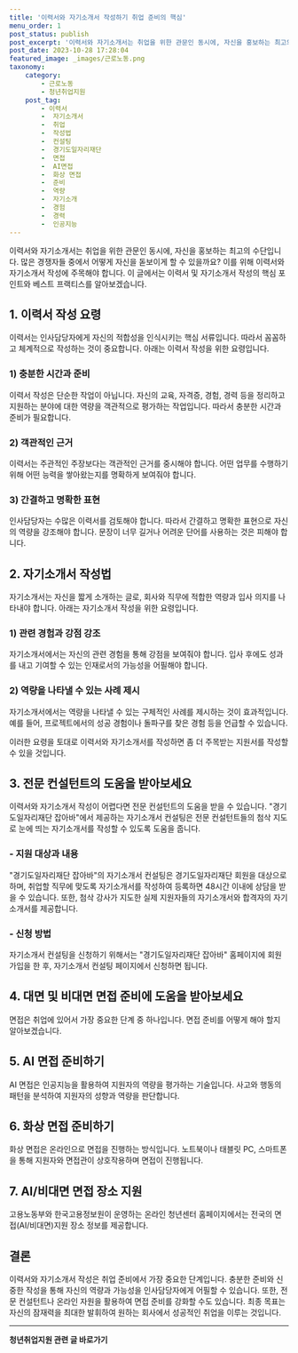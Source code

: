 ```yaml
---
title: '이력서와 자기소개서 작성하기 취업 준비의 핵심'
menu_order: 1
post_status: publish
post_excerpt: '이력서와 자기소개서는 취업을 위한 관문인 동시에, 자신을 홍보하는 최고의 수단입니다. 많은 경쟁자들 중에서 어떻게 자신을 돋보이게 할 수 있을까요  이를 위해 이력서와 자기소개서 작성에 주목해야 합니다. 이 글에서는 이력서 및 자기소개서 작성의 핵심 포인트와 베스트 프랙티스를 알아보겠습니다.'
post_date: 2023-10-28 17:28:04
featured_image: _images/근로노동.png
taxonomy:
    category:
        - 근로노동
        - 청년취업지원
    post_tag:
        - 이력서
        -  자기소개서
        -  취업
        -  작성법
        -  컨설팅
        -  경기도일자리재단
        -  면접
        -  AI면접
        -  화상 면접
        -  준비
        -  역량
        -  자기소개
        -  경험
        -  경력
        -  인공지능
---
```




이력서와 자기소개서는 취업을 위한 관문인 동시에, 자신을 홍보하는 최고의 수단입니다. 많은 경쟁자들 중에서 어떻게 자신을 돋보이게 할 수 있을까요? 이를 위해 이력서와 자기소개서 작성에 주목해야 합니다. 이 글에서는 이력서 및 자기소개서 작성의 핵심 포인트와 베스트 프랙티스를 알아보겠습니다.

## 1. 이력서 작성 요령

이력서는 인사담당자에게 자신의 적합성을 인식시키는 핵심 서류입니다. 따라서 꼼꼼하고 체계적으로 작성하는 것이 중요합니다. 아래는 이력서 작성을 위한 요령입니다.

### 1) 충분한 시간과 준비

이력서 작성은 단순한 작업이 아닙니다. 자신의 교육, 자격증, 경험, 경력 등을 정리하고 지원하는 분야에 대한 역량을 객관적으로 평가하는 작업입니다. 따라서 충분한 시간과 준비가 필요합니다.

### 2) 객관적인 근거

이력서는 주관적인 주장보다는 객관적인 근거를 중시해야 합니다. 어떤 업무를 수행하기 위해 어떤 능력을 쌓아왔는지를 명확하게 보여줘야 합니다.

### 3) 간결하고 명확한 표현

인사담당자는 수많은 이력서를 검토해야 합니다. 따라서 간결하고 명확한 표현으로 자신의 역량을 강조해야 합니다. 문장이 너무 길거나 어려운 단어를 사용하는 것은 피해야 합니다.

## 2. 자기소개서 작성법

자기소개서는 자신을 짧게 소개하는 글로, 회사와 직무에 적합한 역량과 입사 의지를 나타내야 합니다. 아래는 자기소개서 작성을 위한 요령입니다.

### 1) 관련 경험과 강점 강조

자기소개서에서는 자신의 관련 경험을 통해 강점을 보여줘야 합니다. 입사 후에도 성과를 내고 기여할 수 있는 인재로서의 가능성을 어필해야 합니다.

### 2) 역량을 나타낼 수 있는 사례 제시

자기소개서에서는 역량을 나타낼 수 있는 구체적인 사례를 제시하는 것이 효과적입니다. 예를 들어, 프로젝트에서의 성공 경험이나 돌파구를 찾은 경험 등을 언급할 수 있습니다.

이러한 요령을 토대로 이력서와 자기소개서를 작성하면 좀 더 주목받는 지원서를 작성할 수 있을 것입니다.


## 3. 전문 컨설턴트의 도움을 받아보세요

이력서와 자기소개서 작성이 어렵다면 전문 컨설턴트의 도움을 받을 수 있습니다. "경기도일자리재단 잡아바"에서 제공하는 자기소개서 컨설팅은 전문 컨설턴트들의 첨삭 지도로 눈에 띄는 자기소개서를 작성할 수 있도록 도움을 줍니다.

### - 지원 대상과 내용

"경기도일자리재단 잡아바"의 자기소개서 컨설팅은 경기도일자리재단 회원을 대상으로 하며, 취업할 직무에 맞도록 자기소개서를 작성하여 등록하면 48시간 이내에 상담을 받을 수 있습니다. 또한, 첨삭 강사가 지도한 실제 지원자들의 자기소개서와 합격자의 자기소개서를 제공합니다.

### - 신청 방법

자기소개서 컨설팅을 신청하기 위해서는 "경기도일자리재단 잡아바" 홈페이지에 회원가입을 한 후, 자기소개서 컨설팅 페이지에서 신청하면 됩니다.


## 4. 대면 및 비대면 면접 준비에 도움을 받아보세요

면접은 취업에 있어서 가장 중요한 단계 중 하나입니다. 면접 준비를 어떻게 해야 할지 알아보겠습니다.


## 5. AI 면접 준비하기

AI 면접은 인공지능을 활용하여 지원자의 역량을 평가하는 기술입니다. 사고와 행동의 패턴을 분석하여 지원자의 성향과 역량을 판단합니다.

## 6. 화상 면접 준비하기

화상 면접은 온라인으로 면접을 진행하는 방식입니다. 노트북이나 태블릿 PC, 스마트폰을 통해 지원자와 면접관이 상호작용하며 면접이 진행됩니다.

## 7. AI/비대면 면접 장소 지원

고용노동부와 한국고용정보원이 운영하는 온라인 청년센터 홈페이지에서는 전국의 면접(AI/비대면)지원 장소 정보를 제공합니다.

## 결론

이력서와 자기소개서 작성은 취업 준비에서 가장 중요한 단계입니다. 충분한 준비와 신중한 작성을 통해 자신의 역량과 가능성을 인사담당자에게 어필할 수 있습니다. 또한, 전문 컨설턴트나 온라인 자원을 활용하여 면접 준비를 강화할 수도 있습니다. 최종 목표는 자신의 잠재력을 최대한 발휘하여 원하는 회사에서 성공적인 취업을 이루는 것입니다.
<!-- wp:separator -->
<hr class="wp-block-separator has-alpha-channel-opacity"/>
<!-- /wp:separator -->

<!-- wp:group {"backgroundColor":"base","layout":{"type":"constrained"}} -->
<div class="wp-block-group has-base-background-color has-background"><!-- wp:paragraph {"align":"center","fontSize":"medium"} -->
<p class="has-text-align-center has-large-font-size"><strong>청년취업지원 관련 글 바로가기</strong></p>
<!-- /wp:paragraph -->


<!-- wp:latest-posts {"categories":[{"id":12739,"count":19,"description":"","link":"https://uknowlaw.com/category/%ec%b2%ad%eb%85%84%ec%b7%a8%ec%97%85%ec%a7%80%ec%9b%90/","name":"청년취업지원","slug":"청년취업지원","taxonomy":"category","parent":0,"meta":[],"_links":{"self":[{"href":"https://uknowlaw.com/wp-json/wp/v2/categories/12739"}],"collection":[{"href":"https://uknowlaw.com/wp-json/wp/v2/categories"}],"about":[{"href":"https://uknowlaw.com/wp-json/wp/v2/taxonomies/category"}],"wp:post_type":[{"href":"https://uknowlaw.com/wp-json/wp/v2/posts?categories=12739"}],"curies":[{"name":"wp","href":"https://api.w.org/{rel}","templated":true}]}}],"postsToShow":100,"excerptLength":28,"postLayout":"grid","columns":2,"featuredImageAlign":"left","featuredImageSizeSlug":"large","fontSize":18px} /--></div>
<!-- /wp:group -->